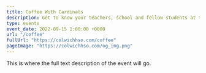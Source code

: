 ```yaml
---
title: Coffee With Cardinals
description: Get to know your teachers, school and fellow students at the beginning of the school year.
type: events
event_date: 2022-09-15 1:00:00 +0000
url: "/coffee"
fullUrl: "https://colwichhso.com/coffee"
pageImage: "https://colwichhso.com/og_img.png"
---
```

This is where the full text description of the event will go.